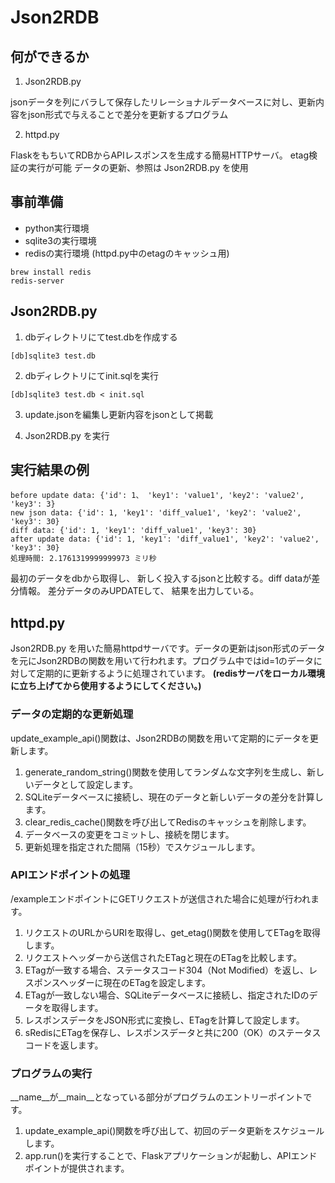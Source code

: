 # Json2RDB

## 何ができるか

1. Json2RDB.py

jsonデータを列にバラして保存したリレーショナルデータベースに対し、更新内容をjson形式で与えることで差分を更新するプログラム

2. httpd.py

FlaskをもちいてRDBからAPIレスポンスを生成する簡易HTTPサーバ。 etag検証の実行が可能
データの更新、参照は Json2RDB.py を使用

## 事前準備

- python実行環境
- sqlite3の実行環境
- redisの実行環境 (httpd.py中のetagのキャッシュ用)

```
brew install redis
redis-server
```

## Json2RDB.py

1. dbディレクトリにてtest.dbを作成する

```
[db]sqlite3 test.db
```

2. dbディレクトリにてinit.sqlを実行
```
[db]sqlite3 test.db < init.sql
```

3. update.jsonを編集し更新内容をjsonとして掲載

4. Json2RDB.py を実行

## 実行結果の例

```
before update data: {'id': 1、 'key1': 'value1', 'key2': 'value2', 'key3': 3}
new json data: {'id': 1, 'key1': 'diff_value1', 'key2': 'value2', 'key3': 30}
diff data: {'id': 1, 'key1': 'diff_value1', 'key3': 30}
after update data: {'id': 1, 'key1': 'diff_value1', 'key2': 'value2', 'key3': 30}
処理時間: 2.1761319999999973 ミリ秒
```

最初のデータをdbから取得し、 新しく投入するjsonと比較する。diff dataが差分情報。
差分データのみUPDATEして、 結果を出力している。


## httpd.py
Json2RDB.py を用いた簡易httpdサーバです。データの更新はjson形式のデータを元にJson2RDBの関数を用いて行われます。プログラム中ではid=1のデータに対して定期的に更新するように処理されています。
**(redisサーバをローカル環境に立ち上げてから使用するようにしてください。)**

### データの定期的な更新処理

update_example_api()関数は、Json2RDBの関数を用いて定期的にデータを更新します。

1. generate_random_string()関数を使用してランダムな文字列を生成し、新しいデータとして設定します。
2. SQLiteデータベースに接続し、現在のデータと新しいデータの差分を計算します。
3. clear_redis_cache()関数を呼び出してRedisのキャッシュを削除します。
4. データベースの変更をコミットし、接続を閉じます。
5. 更新処理を指定された間隔（15秒）でスケジュールします。

### APIエンドポイントの処理

/exampleエンドポイントにGETリクエストが送信された場合に処理が行われます。
1. リクエストのURLからURIを取得し、get_etag()関数を使用してETagを取得します。
2. リクエストヘッダーから送信されたETagと現在のETagを比較します。
3. ETagが一致する場合、ステータスコード304（Not Modified）を返し、レスポンスヘッダーに現在のETagを設定します。
4. ETagが一致しない場合、SQLiteデータベースに接続し、指定されたIDのデータを取得します。
5. レスポンスデータをJSON形式に変換し、ETagを計算して設定します。
6. sRedisにETagを保存し、レスポンスデータと共に200（OK）のステータスコードを返します。

### プログラムの実行

__name__が__main__となっている部分がプログラムのエントリーポイントです。
1. update_example_api()関数を呼び出して、初回のデータ更新をスケジュールします。
2. app.run()を実行することで、Flaskアプリケーションが起動し、APIエンドポイントが提供されます。
